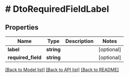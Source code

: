 # # DtoRequiredFieldLabel

## Properties

Name | Type | Description | Notes
------------ | ------------- | ------------- | -------------
**label** | **string** |  | [optional]
**required_field** | **string** |  | [optional]

[[Back to Model list]](../../README.md#models) [[Back to API list]](../../README.md#endpoints) [[Back to README]](../../README.md)
